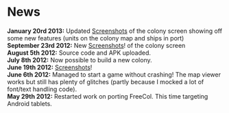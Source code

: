 # News #

**January 20rd 2013:** Updated [Screenshots](Screenshots.md) of the colony screen showing off some new features (units on the colony map and ships in port)<br>
<b>September 23rd 2012:</b> New <a href='Screenshots.md'>Screenshots</a>! of the colony screen<br>
<b>August 5th 2012:</b> Source code and APK uploaded.<br>
<b>July 8th 2012:</b> Now possible to build a new colony.<br>
<b>June 19th 2012:</b> <a href='Screenshots.md'>Screenshots</a>!<br>
<b>June 6th 2012:</b> Managed to start a game without crashing! The map viewer works but still has plenty of glitches (partly because I mocked a lot of font/text handling code). <br>
<b>May 29th 2012:</b> Restarted work on porting FreeCol. This time targeting<br>
Android tablets.